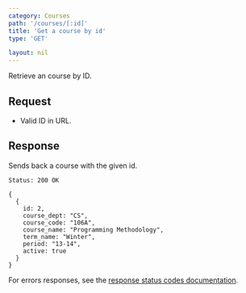```yaml
---
category: Courses
path: '/courses/[:id]'
title: 'Get a course by id'
type: 'GET'

layout: nil
---
```


Retrieve an course by ID.

## Request

* Valid ID in URL.

## Response

Sends back a course with the given id.

```Status: 200 OK```
```
{
  {
    id: 2,
    course_dept: "CS",
    course_code: "106A",
    course_name: "Programming Methodology",
    term_name: "Winter",
    period: "13-14",
    active: true
  }
}
```

For errors responses, see the [response status codes documentation](#response-status-codes).
